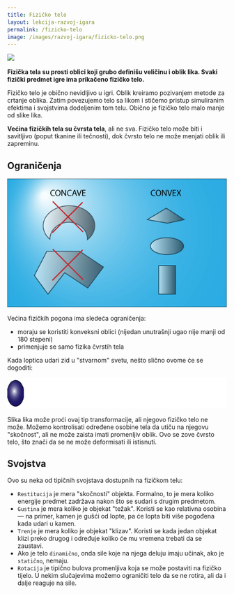 ```yaml
---
title: Fizičko telo
layout: lekcija-razvoj-igara
permalink: /fizicko-telo
image: /images/razvoj-igara/fizicko-telo.png
---
```


![]({{page.image}})

**Fizička tela su prosti oblici koji grubo definišu veličinu i oblik lika. Svaki fizički predmet igre ima prikačeno fizičko telo.**

Fizičko telo je obično nevidljivo u igri. Oblik kreiramo pozivanjem metode za crtanje oblika. Zatim povezujemo telo sa likom i stičemo pristup simuliranim efektima i svojstvima dodeljenim tom telu. Obično je fizičko telo malo manje od slike lika.

**Većina fizičkih tela su čvrsta tela**, ali ne sva. Fizičko telo može biti i savitljivo (poput tkanine ili tečnosti), dok čvrsto telo ne može menjati oblik ili zapreminu.

## Ograničenja

![](/images/razvoj-igara/ConcaveVsConvex1.png)

Većina fizičkih pogona ima sledeća ograničenja:
* moraju se koristiti konveksni oblici (nijedan unutrašnji ugao nije manji od 180 stepeni)
* primenjuje se samo fizika čvrstih tela

Kada loptica udari zid u "stvarnom" svetu, nešto slično ovome će se dogoditi:

![](/images/razvoj-igara/elasticno-telo.gif)

Slika lika može proći ovaj tip transformacije, ali njegovo fizičko telo ne može. Možemo kontrolisati određene osobine tela da utiču na njegovu "skočnost", ali ne može zaista imati promenljiv oblik. Ovo se zove čvrsto telo, što znači da se ne može deformisati ili istisnuti.

## Svojstva

Ovo su neka od tipičnih svojstava dostupnih na fizičkom telu:

* `Restitucija` je mera "skočnosti" objekta. Formalno, to je mera koliko energije predmet zadržava nakon što se sudari s drugim predmetom.
* `Gustina` je mera koliko je objekat "težak". Koristi se kao relativna osobina — na primer, kamen je gušći od lopte, pa će lopta biti više pogođena kada udari u kamen.
* `Trenje` je mera koliko je objekat "klizav". Koristi se kada jedan objekat klizi preko drugog i određuje koliko će mu vremena trebati da se zaustavi.
* Ako je telo `dinamično`, onda sile koje na njega deluju imaju učinak, ako je `statično`, nemaju.
* `Rotacija` je tipično bulova promenljiva koja se može postaviti na fizičko tijelo. U nekim slučajevima možemo ograničiti telo da se ne rotira, ali da i dalje reaguje na sile.
